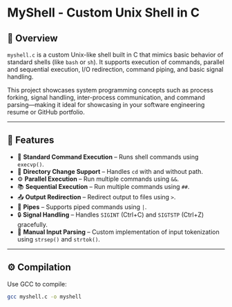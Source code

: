# MyShell - Custom Unix Shell in C

## 📝 Overview

`myshell.c` is a custom Unix-like shell built in C that mimics basic behavior of standard shells (like `bash` or `sh`). It supports execution of commands, parallel and sequential execution, I/O redirection, command piping, and basic signal handling.

This project showcases system programming concepts such as process forking, signal handling, inter-process communication, and command parsing—making it ideal for showcasing in your software engineering resume or GitHub portfolio.

---

## 🚀 Features

- 🔧 **Standard Command Execution** – Runs shell commands using `execvp()`.
- 📁 **Directory Change Support** – Handles `cd` with and without path.
- ⚙️ **Parallel Execution** – Run multiple commands using `&&`.
- 📚 **Sequential Execution** – Run multiple commands using `##`.
- 📤 **Output Redirection** – Redirect output to files using `>`.
- 🔗 **Pipes** – Supports piped commands using `|`.
- 🔒 **Signal Handling** – Handles `SIGINT` (Ctrl+C) and `SIGTSTP` (Ctrl+Z) gracefully.
- 🧠 **Manual Input Parsing** – Custom implementation of input tokenization using `strsep()` and `strtok()`.

---

## ⚙️ Compilation

Use GCC to compile:

```bash
gcc myshell.c -o myshell
